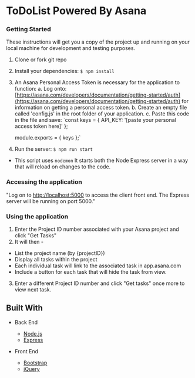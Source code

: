 # ToDoList Powered By Asana

### Getting Started

These instructions will get you a copy of the project up and running on your local machine for development and testing purposes.

1. Clone or fork git repo
2. Install your dependencies: `$ npm install`
3. An Asana Personal Access Token is necessary for the application to function:
   a. Log onto: [https://asana.com/developers/documentation/getting-started/auth](https://asana.com/developers/documentation/getting-started/auth) for information on getting a personal access token.
   b. Create an empty file called 'config.js' in the root folder of your application.
   c. Paste this code in the file and save:
   `const keys = {
   API_KEY: '[paste your personal access token here]'
   };

   module.exports = { keys };`

4. Run the server: `$ npm run start`

* This script uses `nodemon` It starts both the Node Express server in a way that will reload on changes to the code.

### Accessing the application

"Log on to [http://localhost:5000](http://localhost:5000) to access the client front end. The Express server will be running on port 5000."

### Using the application

1. Enter the Project ID number associated with your Asana project and click "Get Tasks"
2. It will then -

* List the project name (by {projectID})
* Display all tasks within the project
* Each individual task will link to the associated task in app.asana.com
* Include a button for each task that will hide the task from view.

3. Enter a different Project ID number and click "Get tasks" once more to view next task.

## Built With

* Back End

  * [Node.js](https://nodejs.org)
  * [Express](https://expressjs.com/)

* Front End
  * [Bootstrap](https://getbootstrap.com/)
  * [jQuery](https://jquery.com/)
